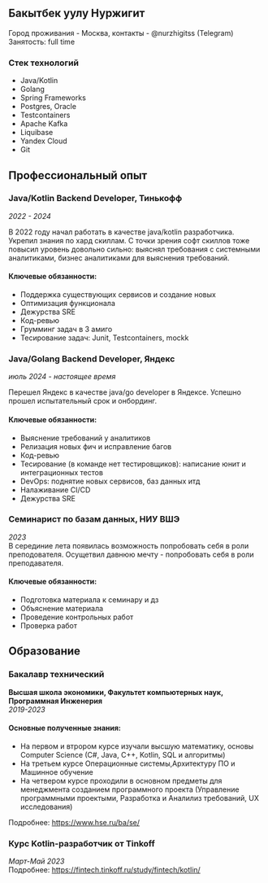 ## Бакытбек уулу Нуржигит
Город проживания - Москва, контакты - @nurzhigitss (Telegram)</br>
Занятость: full time

### Стек технологий

- Java/Kotlin
- Golang
- Spring Frameworks
- Postgres, Oracle
- Testcontainers
- Apache Kafka
- Liquibase
- Yandex Cloud
- Git

## Профессиональный опыт

### Java/Kotlin Backend Developer, Тинькофф</br>
*2022 - 2024*</br>

В 2022 году начал работать в качестве java/kotlin разработчика. Укрепил знания по хард скиллам. С точки зрения софт скиллов тоже повысил уровень довольно сильно: выяснял требования с системными аналитиками, бизнес аналитиками для выяснения требований.</br>

#### Ключевые обязанности:

- Поддержка cуществующих сервисов и создание новых
- Оптимизация функционала
- Дежурства SRE
- Код-ревью
- Грумминг задач в 3 амиго
- Тесирование задач: Junit, Testcontainers, mockk

### Java/Golang Backend Developer, Яндекс </br>
*июль 2024 - настоящее время*</br>

Перешел Яндекс в качестве java/go developer в Яндексе. Успешно прошел испытательный срок и онбординг.</br>

#### Ключевые обязанности:

- Выяснение требований у аналитиков
- Релизация новых фич и исправление багов
- Код-ревью
- Тесирование (в команде нет тестировщиков): написание юнит и интеграционных тестов
- DevOps: поднятие новых сервисов, баз данных итд
- Налаживание CI/CD
- Дежурства SRE

### Семинарист по базам данных, НИУ ВШЭ</br>
*2023*</br>
В серединие лета появилась возможность попробовать себя в роли преподователя. Осущетвил давнюю мечту - попробовать себя в роли преподавателя.</br>

#### Ключевые обязанности:

- Подготовка материала к семинару и дз
- Объяснение материала
- Проведение контрольных работ
- Проверка работ

## Образование
### Бакалавр технический</br>
**Высшая школа экономики, Факультет компьютерных наук, Программная Инженерия**</br>
*2019-2023*</br>

#### Основные полученные знания:

- На первом и втрором курсе изучали высшую математику, основы Computer Science (C#, Java, C++, Kotlin, SQL и алгоритмы)</br>
- На третьем курсе Операционные системы,Архитектуру ПО и Машинное обучение</br>
- На четвером курсе проходили в основном предметы для менеджмента созданием программного проекта (Управление программными проектыми, Разработка и Аналилиз требований, UX исследования)</br>

Подробнее: <https://www.hse.ru/ba/se/>

### Курс Kotlin-разработчик от Tinkoff</br>
*Март-Май 2023*</br>
Подробнее: <https://fintech.tinkoff.ru/study/fintech/kotlin/>
